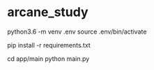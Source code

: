 # arcane_study

python3.6 -m venv .env
source .env/bin/activate

pip install -r requirements.txt

cd app/main
python main.py